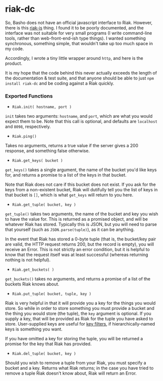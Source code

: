 riak-dc
=======

So, Basho does not have an official javascript interface to Riak. However, there is this [riak-js](http://riakjs.com/) thing. I found it to be poorly documented, and the interface was not suitable for very small programs (I write command-line tools, rather than web-front-end-ish type things). I wanted something synchronous, something simple, that wouldn't take up too much space in my code.

Accordingly, I wrote a tiny little wrapper around `http`, and here is the product.

It is my hope that the code behind this never actually exceeds the length of the documentation & test suite, and that anyone should be able to just `npm install riak-dc` and be coding against a Riak quickly.

### Exported Functions

* `Riak.init( hostname, port )`

`init` takes two arguments: `hostname`, and `port`, which are what you would expect them to be. Note that this call is optional, and defaults are `localhost` and `8098`, respectively.

* `Riak.ping()`

Takes no arguments, returns a true value if the server gives a 200 response, and something false otherwise.

* `Riak.get_keys( bucket )`

`get_keys()` takes a single argument, the name of the bucket you'd like keys for, and returns a promise to a list of the keys in that bucket.

Note that Riak does not care if this bucket does not exist. If you ask for the keys from a non-existent bucket, Riak will dutifully tell you the list of keys in that bucket is `[]`, which is what `get_keys` will return to you here.

* `Riak.get_tuple( bucket, key )`

`get_tuple()` takes two arguments, the name of the bucket and key you wish to have the value for. This is returned as a promised object, and will be whatever Riak has stored. Typically this is JSON, but you will need to parse that yourself (such as `JSON.parse(tuple)`), as it can be anything.

In the event that Riak has stored a 0-byte tuple (that is, the bucket/key pair are valid, the HTTP request returns 200, but the record is empty), you will receive an Error. This is not strictly an error condition, but it is helpful to know that the request itself was at least successful (whereas returning nothing is not helpful).

* `Riak.get_buckets( )`

`get_buckets()` takes no arguments, and returns a promise of a list of the buckets Riak knows about.

* `Riak.put_tuple( bucket, tuple, key )`

Riak is very helpful in that it will provide you a key for the things you would store. So while in order to store something you must provide a bucket and the thing you would store (the tuple), the `key` argument is optional. If you supply a key, that will be provided as Riak for the tuple you have asked to store. User-supplied keys are useful for [key filters](http://docs.basho.com/riak/latest/dev/using/keyfilters/), if hierarchically-named keys is something you want.

If you have omitted a key for storing the tuple, you will be returned a promise for the key that Riak has provided.

* `Riak.del_tuple( bucket, key )`

Should you wish to remove a tuple from your Riak, you must specify a bucket and a key. Returns what Riak returns; in the case you have tried to remove a tuple Riak doesn't know about, Riak will return an Error.
